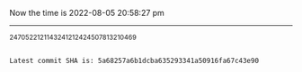 Now the time is 2022-08-05 20:58:27 pm

---

<small>2470522121143241212424507813210469</small>

```txt

Latest commit SHA is: 5a68257a6b1dcba635293341a50916fa67c43e90
```
